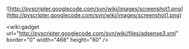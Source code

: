 ![http://pyscripter.googlecode.com/svn/wiki/images/screenshot1.png](http://pyscripter.googlecode.com/svn/wiki/images/screenshot1.png)

&lt;wiki:gadget url="http://pyscripter.googlecode.com/svn/wiki/files/adsense3.xml" border="0" width="468" height="60" /&gt;